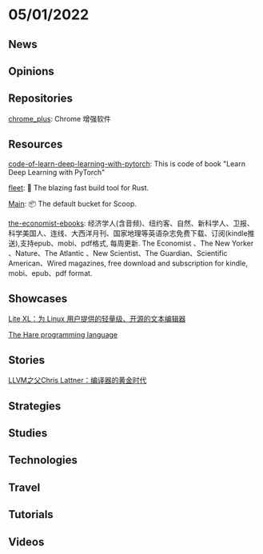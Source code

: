 # 05/01/2022

## News

## Opinions

## Repositories
[chrome_plus](https://github.com/shuax/chrome_plus): Chrome 增强软件

## Resources
[code-of-learn-deep-learning-with-pytorch](https://github.com/L1aoXingyu/code-of-learn-deep-learning-with-pytorch): This is code of book "Learn Deep Learning with PyTorch"

[fleet](https://github.com/dimensionhq/fleet): 🚀 The blazing fast build tool for Rust.

[Main](https://github.com/ScoopInstaller/Main): 📦 The default bucket for Scoop.

[the-economist-ebooks](https://github.com/hehonghui/the-economist-ebooks): 经济学人(含音频)、纽约客、自然、新科学人、卫报、科学美国人、连线、大西洋月刊、国家地理等英语杂志免费下载、订阅(kindle推送),支持epub、mobi、pdf格式, 每周更新. The Economist 、The New Yorker 、Nature、The Atlantic 、New Scientist、The Guardian、Scientific American、Wired magazines, free download and subscription for kindle, mobi、epub、pdf format.

## Showcases
[Lite XL：为 Linux 用户提供的轻量级、开源的文本编辑器](https://linux.cn/article-14497-1.html)

[The Hare programming language](https://harelang.org/)

## Stories
[LLVM之父Chris Lattner：编译器的黄金时代](https://my.oschina.net/oneflow/blog/5517044)

## Strategies


## Studies

## Technologies

## Travel

## Tutorials

## Videos
